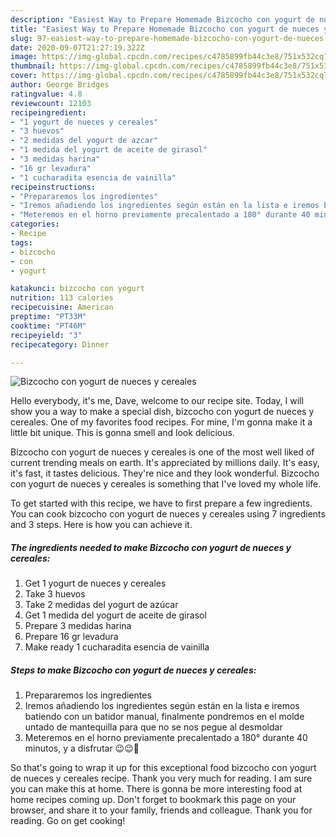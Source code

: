 ```yaml
---
description: "Easiest Way to Prepare Homemade Bizcocho con yogurt de nueces y cereales"
title: "Easiest Way to Prepare Homemade Bizcocho con yogurt de nueces y cereales"
slug: 97-easiest-way-to-prepare-homemade-bizcocho-con-yogurt-de-nueces-y-cereales
date: 2020-09-07T21:27:19.322Z
image: https://img-global.cpcdn.com/recipes/c4785899fb44c3e8/751x532cq70/bizcocho-con-yogurt-de-nueces-y-cereales-foto-principal.jpg
thumbnail: https://img-global.cpcdn.com/recipes/c4785899fb44c3e8/751x532cq70/bizcocho-con-yogurt-de-nueces-y-cereales-foto-principal.jpg
cover: https://img-global.cpcdn.com/recipes/c4785899fb44c3e8/751x532cq70/bizcocho-con-yogurt-de-nueces-y-cereales-foto-principal.jpg
author: George Bridges
ratingvalue: 4.8
reviewcount: 12103
recipeingredient:
- "1 yogurt de nueces y cereales"
- "3 huevos"
- "2 medidas del yogurt de azcar"
- "1 medida del yogurt de aceite de girasol"
- "3 medidas harina"
- "16 gr levadura"
- "1 cucharadita esencia de vainilla"
recipeinstructions:
- "Prepararemos los ingredientes"
- "Iremos añadiendo los ingredientes según están en la lista e iremos batiendo con un batidor manual, finalmente pondremos en el molde untado de mantequilla para que no se nos pegue al desmoldar"
- "Meteremos en el horno previamente precalentado a 180° durante 40 minutos, y a disfrutar 😉😉🤤"
categories:
- Recipe
tags:
- bizcocho
- con
- yogurt

katakunci: bizcocho con yogurt 
nutrition: 113 calories
recipecuisine: American
preptime: "PT33M"
cooktime: "PT46M"
recipeyield: "3"
recipecategory: Dinner

---
```



![Bizcocho con yogurt de nueces y cereales](https://img-global.cpcdn.com/recipes/c4785899fb44c3e8/751x532cq70/bizcocho-con-yogurt-de-nueces-y-cereales-foto-principal.jpg)

Hello everybody, it's me, Dave, welcome to our recipe site. Today, I will show you a way to make a special dish, bizcocho con yogurt de nueces y cereales. One of my favorites food recipes. For mine, I'm gonna make it a little bit unique. This is gonna smell and look delicious.



Bizcocho con yogurt de nueces y cereales is one of the most well liked of current trending meals on earth. It's appreciated by millions daily. It's easy, it's fast, it tastes delicious. They're nice and they look wonderful. Bizcocho con yogurt de nueces y cereales is something that I've loved my whole life.


To get started with this recipe, we have to first prepare a few ingredients. You can cook bizcocho con yogurt de nueces y cereales using 7 ingredients and 3 steps. Here is how you can achieve it.

<!--inarticleads1-->

##### The ingredients needed to make Bizcocho con yogurt de nueces y cereales:

1. Get 1 yogurt de nueces y cereales
1. Take 3 huevos
1. Take 2 medidas del yogurt de azúcar
1. Get 1 medida del yogurt de aceite de girasol
1. Prepare 3 medidas harina
1. Prepare 16 gr levadura
1. Make ready 1 cucharadita esencia de vainilla




<!--inarticleads2-->

##### Steps to make Bizcocho con yogurt de nueces y cereales:

1. Prepararemos los ingredientes
1. Iremos añadiendo los ingredientes según están en la lista e iremos batiendo con un batidor manual, finalmente pondremos en el molde untado de mantequilla para que no se nos pegue al desmoldar
1. Meteremos en el horno previamente precalentado a 180° durante 40 minutos, y a disfrutar 😉😉🤤




So that's going to wrap it up for this exceptional food bizcocho con yogurt de nueces y cereales recipe. Thank you very much for reading. I am sure you can make this at home. There is gonna be more interesting food at home recipes coming up. Don't forget to bookmark this page on your browser, and share it to your family, friends and colleague. Thank you for reading. Go on get cooking!
